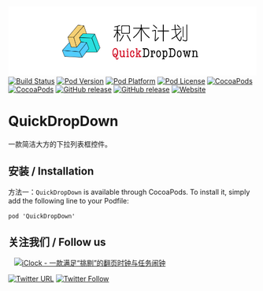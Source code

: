 ![logo](logo.png)
[![Build Status](http://img.shields.io/travis/pcjbird/QuickDropDown/master.svg?style=flat)](https://travis-ci.org/pcjbird/QuickDropDown)
[![Pod Version](http://img.shields.io/cocoapods/v/QuickDropDown.svg?style=flat)](http://cocoadocs.org/docsets/QuickDropDown/)
[![Pod Platform](http://img.shields.io/cocoapods/p/QuickDropDown.svg?style=flat)](http://cocoadocs.org/docsets/QuickDropDown/)
[![Pod License](http://img.shields.io/cocoapods/l/QuickDropDown.svg?style=flat)](https://www.apache.org/licenses/LICENSE-2.0.html)
[![CocoaPods](https://img.shields.io/cocoapods/at/QuickDropDown.svg)](https://github.com/pcjbird/QuickDropDown)
[![CocoaPods](https://img.shields.io/cocoapods/dt/QuickDropDown.svg)](https://github.com/pcjbird/QuickDropDown)
[![GitHub release](https://img.shields.io/github/release/pcjbird/QuickDropDown.svg)](https://github.com/pcjbird/QuickDropDown/releases)
[![GitHub release](https://img.shields.io/github/release-date/pcjbird/QuickDropDown.svg)](https://github.com/pcjbird/QuickDropDown/releases)
[![Website](https://img.shields.io/website-pcjbird-down-green-red/https/shields.io.svg?label=author)](https://pcjbird.github.io)

# QuickDropDown
一款简洁大方的下拉列表框控件。

##  安装 / Installation

方法一：`QuickDropDown` is available through CocoaPods. To install it, simply add the following line to your Podfile:

```
pod 'QuickDropDown'
```

## 关注我们 / Follow us
  
<a href="https://itunes.apple.com/cn/app/iclock-一款满足-挑剔-的翻页时钟与任务闹钟/id1128196970?pt=117947806&ct=com.github.pcjbird.QuickDropDown&mt=8"><img src="https://github.com/pcjbird/AssetsExtractor/raw/master/iClock.gif" width="400" title="iClock - 一款满足“挑剔”的翻页时钟与任务闹钟"></a>

[![Twitter URL](https://img.shields.io/twitter/url/http/shields.io.svg?style=social)](https://twitter.com/intent/tweet?text=https://github.com/pcjbird/QuickDropDown)
[![Twitter Follow](https://img.shields.io/twitter/follow/pcjbird.svg?style=social)](https://twitter.com/pcjbird)
